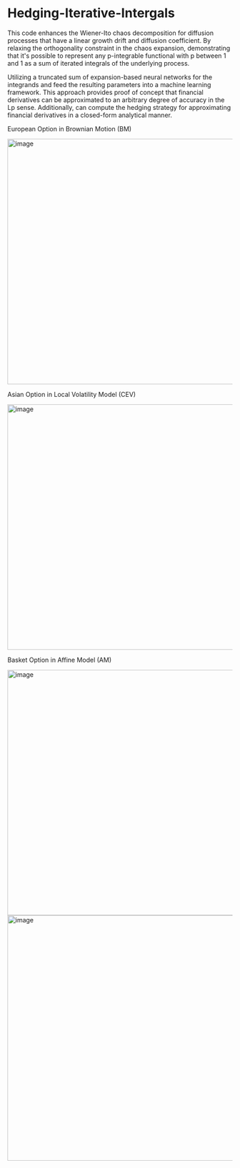 # Hedging-Iterative-Intergals
This code enhances the Wiener-Ito chaos decomposition for diffusion processes that have a linear growth drift and diffusion coefficient. By relaxing the orthogonality constraint in the chaos expansion, demonstrating that it's possible to represent any p-integrable functional with p between 1 and 1 as a sum of iterated integrals of the underlying process.

Utilizing a truncated sum of expansion-based neural networks for the integrands and feed the resulting parameters into a machine learning framework. This approach provides proof of concept that financial derivatives can be approximated to an arbitrary degree of accuracy in the Lp sense. Additionally, can compute the hedging strategy for approximating financial derivatives in a closed-form analytical manner.

European Option in Brownian Motion (BM)

<img width="550" alt="image" src="https://user-images.githubusercontent.com/42521586/222040711-23b376d8-aff6-4695-b176-6760c4c7f118.png">

Asian Option in Local Volatility Model (CEV)

<img width="550" alt="image" src="https://user-images.githubusercontent.com/42521586/222040322-f3c0b265-20db-4fe1-8bc6-1b30ad417291.png">

Basket Option in Affine Model (AM)

<img width="550" alt="image" src="https://user-images.githubusercontent.com/42521586/222040398-09255286-9f80-4932-b11f-f37493940eda.png">
<img width="550" alt="image" src="https://user-images.githubusercontent.com/42521586/222040461-9e7fed05-b13f-4647-8491-d16015334f0d.png">



